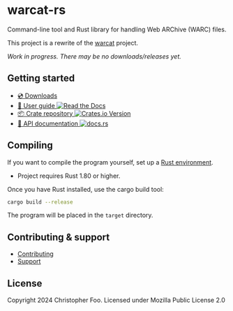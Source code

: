 # warcat-rs

Command-line tool and Rust library for handling Web ARChive (WARC) files.

This project is a rewrite of the [warcat](https://github.com/chfoo/warcat/) project.

*Work in progress. There may be no downloads/releases yet.*

## Getting started

* [💿 Downloads](https://github.com/chfoo/warcat-rs/releases)
* [📖 User guide ![Read the Docs](https://img.shields.io/readthedocs/warcat-rs)
](https://warcat-rs.readthedocs.io/)
* [📦 Crate repository ![Crates.io Version](https://img.shields.io/crates/v/warcat)
](https://crates.io/crates/warcat)
* [📑 API documentation ![docs.rs](https://img.shields.io/docsrs/warcat)
](https://docs.rs/warcat)

## Compiling

If you want to compile the program yourself, set up a [Rust environment](https://www.rust-lang.org/tools/install).

* Project requires Rust 1.80 or higher.

Once you have Rust installed, use the cargo build tool:

```sh
cargo build --release
```

The program will be placed in the `target` directory.

## Contributing & support

* [Contributing](https://github.com/chfoo/warcat-rs/blob/main/.github/CONTRIBUTING.md)
* [Support](https://github.com/chfoo/warcat-rs/blob/main/.github/SUPPORT.md)

## License

Copyright 2024 Christopher Foo. Licensed under Mozilla Public License 2.0